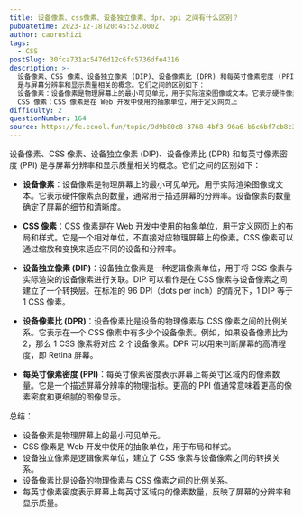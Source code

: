 ```yaml
---
title: 设备像素、css像素、设备独立像素、dpr、ppi 之间有什么区别？
pubDatetime: 2023-12-18T20:45:52.000Z
author: caorushizi
tags:
  - CSS
postSlug: 30fca731ac5476d12c6fc5736dfe4316
description: >-
  设备像素、CSS 像素、设备独立像素 (DIP)、设备像素比 (DPR) 和每英寸像素密度 (PPI)
  是与屏幕分辨率和显示质量相关的概念。它们之间的区别如下：
  设备像素：设备像素是物理屏幕上的最小可见单元，用于实际渲染图像或文本。它表示硬件像素点的数量，通常用于描述屏幕的分辨率。设备像素的数量确定了屏幕的细节和清晰度。
  CSS 像素：CSS 像素是在 Web 开发中使用的抽象单位，用于定义网页上
difficulty: 2
questionNumber: 164
source: https://fe.ecool.fun/topic/9d9b80c8-3768-4bf3-96a6-b6c6bf7cb8c3
---
```


设备像素、CSS 像素、设备独立像素 (DIP)、设备像素比 (DPR) 和每英寸像素密度 (PPI) 是与屏幕分辨率和显示质量相关的概念。它们之间的区别如下：

- **设备像素**：设备像素是物理屏幕上的最小可见单元，用于实际渲染图像或文本。它表示硬件像素点的数量，通常用于描述屏幕的分辨率。设备像素的数量确定了屏幕的细节和清晰度。

- **CSS 像素**：CSS 像素是在 Web 开发中使用的抽象单位，用于定义网页上的布局和样式。它是一个相对单位，不直接对应物理屏幕上的像素。CSS 像素可以通过缩放和变换来适应不同的设备和分辨率。

- **设备独立像素 (DIP)**：设备独立像素是一种逻辑像素单位，用于将 CSS 像素与实际渲染的设备像素进行关联。DIP 可以看作是在 CSS 像素与设备像素之间建立了一个转换层。在标准的 96 DPI（dots per inch）的情况下，1 DIP 等于 1 CSS 像素。

- **设备像素比 (DPR)**：设备像素比是设备的物理像素与 CSS 像素之间的比例关系。它表示在一个 CSS 像素中有多少个设备像素。例如，如果设备像素比为 2，那么 1 CSS 像素将对应 2 个设备像素。DPR 可以用来判断屏幕的高清程度，即 Retina 屏幕。

- **每英寸像素密度 (PPI)**：每英寸像素密度表示屏幕上每英寸区域内的像素数量。它是一个描述屏幕分辨率的物理指标。更高的 PPI 值通常意味着更高的像素密度和更细腻的图像显示。

总结：

- 设备像素是物理屏幕上的最小可见单元。
- CSS 像素是 Web 开发中使用的抽象单位，用于布局和样式。
- 设备独立像素是逻辑像素单位，建立了 CSS 像素与设备像素之间的转换关系。
- 设备像素比是设备的物理像素与 CSS 像素之间的比例关系。
- 每英寸像素密度表示屏幕上每英寸区域内的像素数量，反映了屏幕的分辨率和显示质量。

